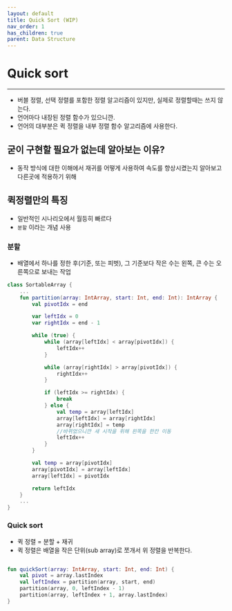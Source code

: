 ```yaml
---
layout: default
title: Quick Sort (WIP)
nav_order: 1
has_children: true
parent: Data Structure
---
```


# Quick sort

---

- 버블 정렬, 선택 정렬를 포함한 정렬 알고리즘이 있지만, 실제로 정렬할때는 쓰지 않는다.
- 언어마다 내장된 정렬 함수가 있으니깐.
- 언어의 대부분은 퀵 정렬을 내부 정렬 함수 알고리즘에 사용한다.

## 굳이 구현할 필요가 없는데 알아보는 이유?

- 동작 방식에 대한 이해에서 재귀를 어떻게 사용하여 속도를 향상시켰는지 알아보고 다른곳에 적용하기 위해

## 퀵정렬만의 특징

- 일반적인 시나리오에서 월등히 빠르다
- `분할` 이라는 개념 사용

### 분할

- 배열에서 하나를 정한 후(기준, 또는 피벗), 그 기준보다 작은 수는 왼쪽, 큰 수는 오른쪽으로 보내는 작업

```kotlin
class SortableArray {
    ...
    fun partition(array: IntArray, start: Int, end: Int): IntArray {
        val pivotIdx = end

        var leftIdx = 0
        var rightIdx = end - 1

        while (true) {
            while (array[leftIdx] < array[pivotIdx]) {
                leftIdx++
            }

            while (array[rightIdx] > array[pivotIdx]) {
                rightIdx++
            }

            if (leftIdx >= rightIdx) {
                break
            } else {
                val temp = array[leftIdx]
                array[leftIdx] = array[rightIdx]
                array[rightIdx] = temp
                //바뀌었으니깐 새 시작을 위해 왼쪽을 한칸 이동
                leftIdx++
            }
        }

        val temp = array[pivotIdx]
        array[pivotIdx] = array[leftIdx]
        array[leftIdx] = pivotIdx

        return leftIdx
    }
    ...
}

```

### Quick sort

- 퀵 정렬 = 분할 + 재귀
- 퀵 정렬은 배열을 작은 단위(sub array)로 쪼개서 위 정렬을 반복한다.

```kotlin

fun quickSort(array: IntArray, start: Int, end: Int) {
    val pivot = array.lastIndex
    val leftIndex = partition(array, start, end)
    partition(array, 0, leftIndex - 1)
    partition(array, leftIndex + 1, array.lastIndex)
}

```